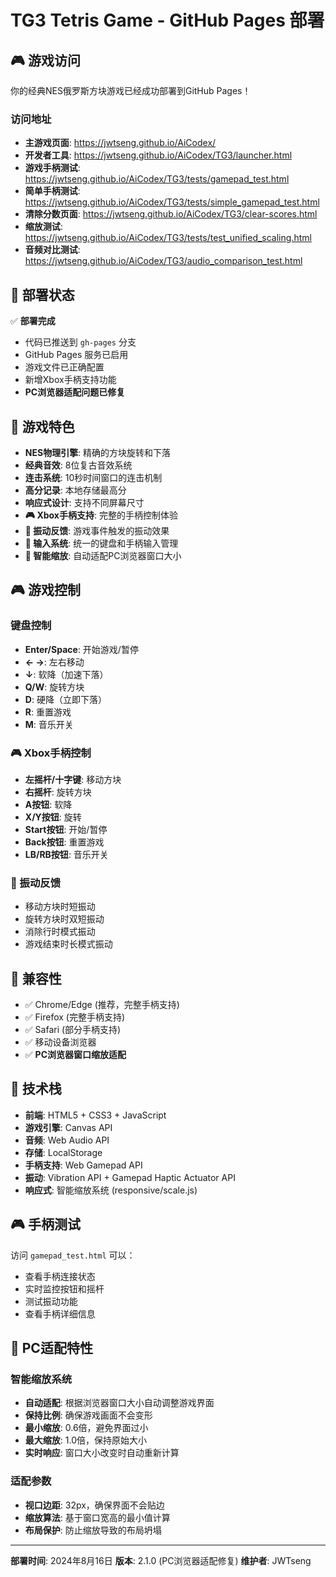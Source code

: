 # TG3 Tetris Game - GitHub Pages 部署

## 🎮 游戏访问

你的经典NES俄罗斯方块游戏已经成功部署到GitHub Pages！

### 访问地址
- **主游戏页面**: https://jwtseng.github.io/AiCodex/
- **开发者工具**: https://jwtseng.github.io/AiCodex/TG3/launcher.html
- **游戏手柄测试**: https://jwtseng.github.io/AiCodex/TG3/tests/gamepad_test.html
- **简单手柄测试**: https://jwtseng.github.io/AiCodex/TG3/tests/simple_gamepad_test.html
- **清除分数页面**: https://jwtseng.github.io/AiCodex/TG3/clear-scores.html
- **缩放测试**: https://jwtseng.github.io/AiCodex/TG3/tests/test_unified_scaling.html
- **音频对比测试**: https://jwtseng.github.io/AiCodex/TG3/audio_comparison_test.html

## 🚀 部署状态

✅ **部署完成**
- 代码已推送到 `gh-pages` 分支
- GitHub Pages 服务已启用
- 游戏文件已正确配置
- 新增Xbox手柄支持功能
- **PC浏览器适配问题已修复**

## 🎯 游戏特色

- **NES物理引擎**: 精确的方块旋转和下落
- **经典音效**: 8位复古音效系统
- **连击系统**: 10秒时间窗口的连击机制
- **高分记录**: 本地存储最高分
- **响应式设计**: 支持不同屏幕尺寸
- **🎮 Xbox手柄支持**: 完整的手柄控制体验
- **📳 振动反馈**: 游戏事件触发的振动效果
- **🔧 输入系统**: 统一的键盘和手柄输入管理
- **📐 智能缩放**: 自动适配PC浏览器窗口大小

## 🎮 游戏控制

### 键盘控制
- **Enter/Space**: 开始游戏/暂停
- **← →**: 左右移动
- **↓**: 软降（加速下落）
- **Q/W**: 旋转方块
- **D**: 硬降（立即下落）
- **R**: 重置游戏
- **M**: 音乐开关

### 🎮 Xbox手柄控制
- **左摇杆/十字键**: 移动方块
- **右摇杆**: 旋转方块
- **A按钮**: 软降
- **X/Y按钮**: 旋转
- **Start按钮**: 开始/暂停
- **Back按钮**: 重置游戏
- **LB/RB按钮**: 音乐开关

### 📳 振动反馈
- 移动方块时短振动
- 旋转方块时双短振动
- 消除行时模式振动
- 游戏结束时长模式振动

## 📱 兼容性

- ✅ Chrome/Edge (推荐，完整手柄支持)
- ✅ Firefox (完整手柄支持)
- ✅ Safari (部分手柄支持)
- ✅ 移动设备浏览器
- ✅ **PC浏览器窗口缩放适配**

## 🔧 技术栈

- **前端**: HTML5 + CSS3 + JavaScript
- **游戏引擎**: Canvas API
- **音频**: Web Audio API
- **存储**: LocalStorage
- **手柄支持**: Web Gamepad API
- **振动**: Vibration API + Gamepad Haptic Actuator API
- **响应式**: 智能缩放系统 (responsive/scale.js)

## 🎮 手柄测试

访问 `gamepad_test.html` 可以：
- 查看手柄连接状态
- 实时监控按钮和摇杆
- 测试振动功能
- 查看手柄详细信息

## 📐 PC适配特性

### 智能缩放系统
- **自动适配**: 根据浏览器窗口大小自动调整游戏界面
- **保持比例**: 确保游戏画面不会变形
- **最小缩放**: 0.6倍，避免界面过小
- **最大缩放**: 1.0倍，保持原始大小
- **实时响应**: 窗口大小改变时自动重新计算

### 适配参数
- **视口边距**: 32px，确保界面不会贴边
- **缩放算法**: 基于窗口宽高的最小值计算
- **布局保护**: 防止缩放导致的布局坍塌

---

**部署时间**: 2024年8月16日
**版本**: 2.1.0 (PC浏览器适配修复)
**维护者**: JWTseng
